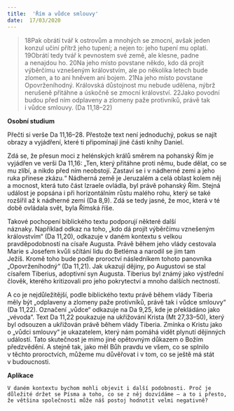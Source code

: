 ```yaml
---
title:  'Řím a vůdce smlouvy'
date:  17/03/2020
---
```


> <p></p>
> 18Pak obrátí tvář k ostrovům a mnohých se zmocní, avšak jeden konzul učiní přítrž jeho tupení; a nejen to: jeho tupení mu oplatí. 19Obrátí tedy tvář k pevnostem své země, ale klesne, padne a nenajdou ho. 20Na jeho místo povstane někdo, kdo dá projít výběrčímu vznešeným královstvím, ale po několika letech bude zlomen, a to ani hněvem ani bojem. 21Na jeho místo povstane Opovrženíhodný. Královská důstojnost mu nebude udělena, nýbrž nerušeně přitáhne a úskočně se zmocní království. 22Jako povodní budou před ním odplaveny a zlomeny paže protivníků, právě tak i vůdce smlouvy. (Da 11,18–22)

**Osobní studium**

Přečti si verše Da 11,16–28. Přestože text není jednoduchý, pokus se najít obrazy a vyjádření, které ti připomínají jiné části knihy Daniel.

Zdá se, že přesun moci z helénských králů směrem na pohanský Řím je vyjádřen ve verši Da 11,16: „Ten, který přitáhne proti němu, bude dělat, co se mu zlíbí, a nikdo před ním neobstojí. Zastaví se i v nádherné zemi a jeho ruka přinese zkázu.“ Nádherná země je Jeruzalém a celá oblast kolem něj a mocnost, která tuto část Izraele ovládla, byl právě pohanský Řím. Stejná událost je popsána i při horizontálním růstu malého rohu, který se také rozšířil až k nádherné zemi (Da 8,9). Zdá se tedy jasné, že moc, která v té době ovládala svět, byla Římská říše.

Takové pochopení biblického textu podporují některé další náznaky. Například odkaz na toho, „kdo dá projít výběrčímu vznešeným královstvím“ (Da 11,20), odkazuje v daném kontextu s velkou pravděpodobností na císaře Augusta. Právě během jeho vlády cestovala Marie s Josefem kvůli sčítání lidu do Betléma a narodil se jim tam Ježíš. Kromě toho bude podle proroctví následníkem tohoto panovníka „Opovrženíhodný“ (Da 11,21). Jak ukazují dějiny, po Augustovi se stal císařem Tiberius, adoptivní syn Augusta. Tiberius byl známý jako výstřední člověk, kterého kritizovali pro jeho pokrytectví a mnoho dalších nectností.

A co je nejdůležitější, podle biblického textu právě během vlády Tiberia měly být „odplaveny a zlomeny paže protivníků, právě tak i vůdce smlouvy“ (Da 11,22). Označení „vůdce“ odkazuje na Da 9,25, kde je překládáno jako „vévoda“. Text Da 11,22 poukazuje na ukřižování Krista (Mt 27,33–50), který byl odsouzen a ukřižován právě během vlády Tiberia. Zmínka o Kristu jako o „vůdci smlouvy“ je ukazatelem, který nám pomáhá vidět plynutí dějinných událostí. Tato skutečnost je mimo jiné opětovným důkazem o Božím předzvědění. A stejně tak, jako měl Bůh pravdu ve všem, co se splnilo v těchto proroctvích, můžeme mu důvěřovat i v tom, co se ještě má stát v budoucnosti.

**Aplikace**

`V daném kontextu bychom mohli objevit i další podobnosti. Proč je důležité držet se Písma a toho, co se z něj dozvídáme – a to i přesto, že většina společnosti může náš postoj hodnotit velmi negativně?`
